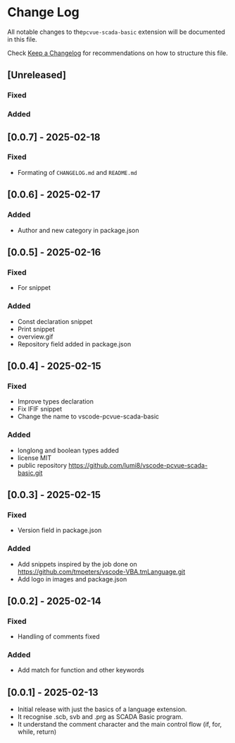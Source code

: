 # Change Log

All notable changes to the`pcvue-scada-basic` extension will be documented in this file.

Check [Keep a Changelog](http://keepachangelog.com/) for recommendations on how to structure this file.

## [Unreleased]
### Fixed

### Added

## [0.0.7] - 2025-02-18
### Fixed
* Formating of `CHANGELOG.md` and `README.md`

## [0.0.6] - 2025-02-17
### Added
* Author and new category in package.json

## [0.0.5] - 2025-02-16
### Fixed
* For snippet

### Added
* Const declaration snippet
* Print snippet
* overview.gif
* Repository field added in package.json

## [0.0.4] - 2025-02-15
### Fixed
* Improve types declaration
* Fix IFIF snippet
* Change the name to vscode-pcvue-scada-basic

### Added
* longlong and boolean types added
* license MIT
* public repository https://github.com/lumi8/vscode-pcvue-scada-basic.git

## [0.0.3] - 2025-02-15
### Fixed
* Version field in package.json

### Added
* Add snippets inspired by the job done on https://github.com/tmpeters/vscode-VBA.tmLanguage.git
* Add logo in images and package.json

## [0.0.2] - 2025-02-14
### Fixed
* Handling of comments fixed

### Added
* Add match for function and other keywords

## [0.0.1] - 2025-02-13

* Initial release with just the basics of a language extension. 
* It recognise .scb, svb and .prg as SCADA Basic program. 
* It understand the comment character and the main control flow (if, for, while, return)